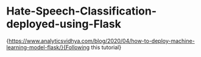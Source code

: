 # Hate-Speech-Classification-deployed-using-Flask

{https://www.analyticsvidhya.com/blog/2020/04/how-to-deploy-machine-learning-model-flask/}{Following this tutorial}

